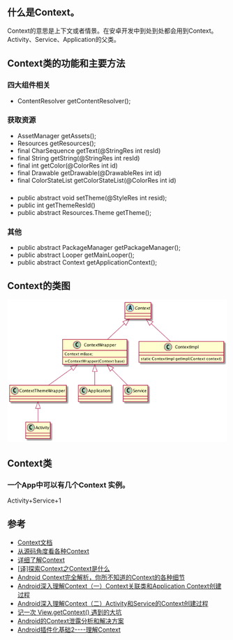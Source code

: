 ## 什么是Context。

Context的意思是上下文或者情景。在安卓开发中到处到处都会用到Context。Activity、Service、Application的父类。

## Context类的功能和主要方法

### 四大组件相关

* ContentResolver getContentResolver();

### 获取资源
* AssetManager getAssets();
* Resources getResources();
* final CharSequence getText(@StringRes int resId)
* final String getString(@StringRes int resId)
* final int getColor(@ColorRes int id)
* final Drawable getDrawable(@DrawableRes int id)
* final ColorStateList getColorStateList(@ColorRes int id)

### 
* public abstract void setTheme(@StyleRes int resid);
*  public int getThemeResId()
*  public abstract Resources.Theme getTheme();
### 其他

 * public abstract PackageManager getPackageManager();
 * public abstract Looper getMainLooper();
 * public abstract Context getApplicationContext();


## Context的类图

![Context类图](./../res/context.png)

## Context类

### 一个App中可以有几个Context 实例。

Activity+Service+1


## 参考

* [Context文档](https://developer.android.com/reference/android/content/Context.html)
* [从源码角度看各种Context](http://navyblue.top/2017/08/13/%E4%BB%8E%E6%BA%90%E7%A0%81%E8%A7%92%E5%BA%A6%E7%9C%8B%E5%90%84%E7%A7%8DContext/)
* [详细了解Context](http://www.woaitqs.cc/android/2016/09/07/android-context-implemention.html)
* [\[译\]探索Context之Context是什么](http://www.jianshu.com/p/c29bf9efcfc1)
* [Android Context完全解析，你所不知道的Context的各种细节](http://blog.csdn.net/guolin_blog/article/details/47028975)
* [Android深入理解Context（一）Context关联类和Application Context创建过程](http://liuwangshu.cn/framework/context/1-application-context.html)
* [Android深入理解Context（二）Activity和Service的Context创建过程](http://liuwangshu.cn/framework/context/2-activity-service.html)
* [记一次 View.getContext() 遇到的大坑](https://juejin.im/post/5934f9070ce4630057260c7c)
* [Android的Context泄露分析和解决方案](https://my.oschina.net/u/3026396/blog/856967)
* [Android插件化基础2----理解Context](http://www.jianshu.com/p/e6ce2d03f8f9)



